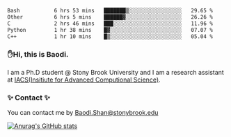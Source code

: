 <!--START_SECTION:waka-->

```txt
Bash           6 hrs 53 mins   ███████▒░░░░░░░░░░░░░░░░░   29.65 %
Other          6 hrs 5 mins    ██████▓░░░░░░░░░░░░░░░░░░   26.26 %
C              2 hrs 46 mins   ███░░░░░░░░░░░░░░░░░░░░░░   11.96 %
Python         1 hr 38 mins    █▓░░░░░░░░░░░░░░░░░░░░░░░   07.07 %
C++            1 hr 10 mins    █▒░░░░░░░░░░░░░░░░░░░░░░░   05.04 %
```

<!--END_SECTION:waka-->

### ✋Hi, this is Baodi. 

I am a Ph.D student @ Stony Brook University and I am a research assistant at [IACS(Insitiute for Advanced Computional Science)](https://iacs.stonybrook.edu/).

### ✨ Contact ✨

You can contact me by [Baodi.Shan@stonybrook.edu](mailto:Baodi.Shan@stonybrook.edu)

[![Anurag's GitHub stats](https://github-readme-stats.vercel.app/api?username=lwshanbd&theme=jolly&show_icons=true&count_private=true&include_all_commits=true)](https://github.com/anuraghazra/github-readme-stats)



<!--
**lwshanbd/lwshanbd** is a ✨ _special_ ✨ repository because its `README.md` (this file) appears on your GitHub profile.

Here are some ideas to get you started:

- 🔭 I’m currently working on ...
- 🌱 I’m currently learning ...
- 👯 I’m looking to collaborate on ...
- 🤔 I’m looking for help with ...
- 💬 Ask me about ...
- 📫 How to reach me: ...
- 😄 Pronouns: ...
- ⚡ Fun fact: ...
-->
